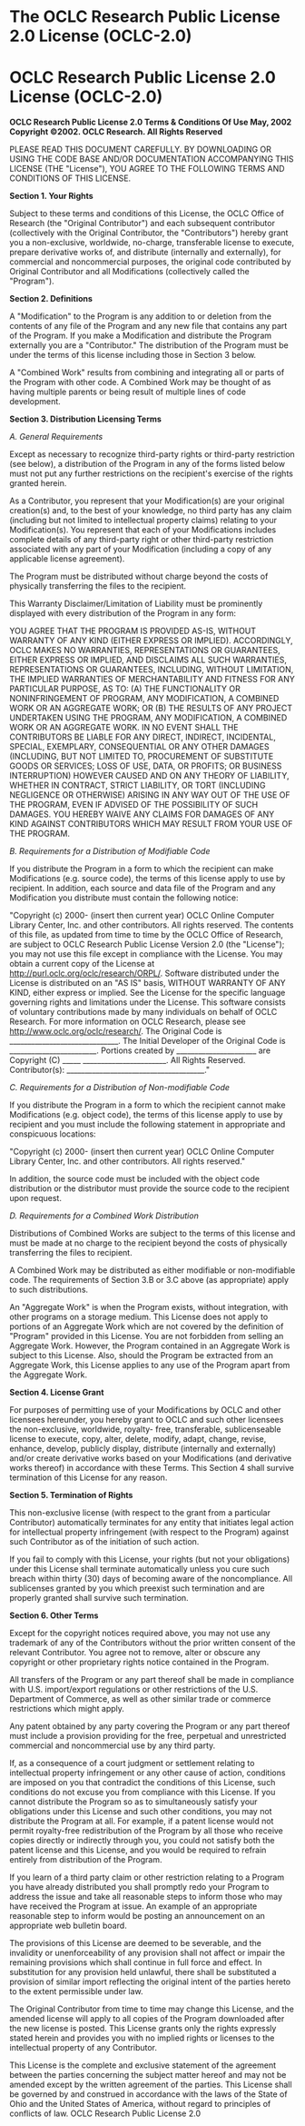 # The OCLC Research Public License 2.0 License (OCLC-2.0)

# OCLC Research Public License 2.0 License (OCLC-2.0)

**OCLC Research Public License 2.0
Terms & Conditions Of Use
May, 2002
Copyright ©2002\. OCLC Research. All Rights Reserved**

PLEASE READ THIS DOCUMENT CAREFULLY. BY DOWNLOADING OR USING THE CODE BASE AND/OR DOCUMENTATION ACCOMPANYING THIS LICENSE (THE "License"), YOU AGREE TO THE FOLLOWING TERMS AND CONDITIONS OF THIS LICENSE.

**Section 1\. Your Rights**

Subject to these terms and conditions of this License, the OCLC Office of Research (the "Original Contributor") and each subsequent contributor (collectively with the Original Contributor, the "Contributors") hereby grant you a non-exclusive, worldwide, no-charge, transferable license to execute, prepare derivative works of, and distribute (internally and externally), for commercial and noncommercial purposes, the original code contributed by Original Contributor and all Modifications (collectively called the "Program").

**Section 2\. Definitions**

A "Modification" to the Program is any addition to or deletion from the contents of any file of the Program and any new file that contains any part of the Program. If you make a Modification and distribute the Program externally you are a "Contributor." The distribution of the Program must be under the terms of this license including those in Section 3 below.

A "Combined Work" results from combining and integrating all or parts of the Program with other code. A Combined Work may be thought of as having multiple parents or being result of multiple lines of code development.

**Section 3\. Distribution Licensing Terms**

_A. General Requirements_

Except as necessary to recognize third-party rights or third-party restriction (see below), a distribution of the Program in any of the forms listed below must not put any further restrictions on the recipient's exercise of the rights granted herein.

As a Contributor, you represent that your Modification(s) are your original creation(s) and, to the best of your knowledge, no third party has any claim (including but not limited to intellectual property claims) relating to your Modification(s). You represent that each of your Modifications includes complete details of any third-party right or other third-party restriction associated with any part of your Modification (including a copy of any applicable license agreement).

The Program must be distributed without charge beyond the costs of physically transferring the files to the recipient.

This Warranty Disclaimer/Limitation of Liability must be prominently displayed with every distribution of the Program in any form:

YOU AGREE THAT THE PROGRAM IS PROVIDED AS-IS, WITHOUT WARRANTY OF ANY KIND (EITHER EXPRESS OR IMPLIED). ACCORDINGLY, OCLC MAKES NO WARRANTIES, REPRESENTATIONS OR GUARANTEES, EITHER EXPRESS OR IMPLIED, AND DISCLAIMS ALL SUCH WARRANTIES, REPRESENTATIONS OR GUARANTEES, INCLUDING, WITHOUT LIMITATION, THE IMPLIED WARRANTIES OF MERCHANTABILITY AND FITNESS FOR ANY PARTICULAR PURPOSE, AS TO: (A) THE FUNCTIONALITY OR NONINFRINGEMENT OF PROGRAM, ANY MODIFICATION, A COMBINED WORK OR AN AGGREGATE WORK; OR (B) THE RESULTS OF ANY PROJECT UNDERTAKEN USING THE PROGRAM, ANY MODIFICATION, A COMBINED WORK OR AN AGGREGATE WORK. IN NO EVENT SHALL THE CONTRIBUTORS BE LIABLE FOR ANY DIRECT, INDIRECT, INCIDENTAL, SPECIAL, EXEMPLARY, CONSEQUENTIAL OR ANY OTHER DAMAGES (INCLUDING, BUT NOT LIMITED TO, PROCUREMENT OF SUBSTITUTE GOODS OR SERVICES; LOSS OF USE, DATA, OR PROFITS; OR BUSINESS INTERRUPTION) HOWEVER CAUSED AND ON ANY THEORY OF LIABILITY, WHETHER IN CONTRACT, STRICT LIABILITY, OR TORT (INCLUDING NEGLIGENCE OR OTHERWISE) ARISING IN ANY WAY OUT OF THE USE OF THE PROGRAM, EVEN IF ADVISED OF THE POSSIBILITY OF SUCH DAMAGES. YOU HEREBY WAIVE ANY CLAIMS FOR DAMAGES OF ANY KIND AGAINST CONTRIBUTORS WHICH MAY RESULT FROM YOUR USE OF THE PROGRAM.

_B. Requirements for a Distribution of Modifiable Code_

If you distribute the Program in a form to which the recipient can make Modifications (e.g. source code), the terms of this license apply to use by recipient. In addition, each source and data file of the Program and any Modification you distribute must contain the following notice:

"Copyright (c) 2000- (insert then current year) OCLC Online Computer Library Center, Inc. and other contributors. All rights reserved. The contents of this file, as updated from time to time by the OCLC Office of Research, are subject to OCLC Research Public License Version 2.0 (the "License"); you may not use this file except in compliance with the License. You may obtain a current copy of the License at http://purl.oclc.org/oclc/research/ORPL/. Software distributed under the License is distributed on an "AS IS" basis, WITHOUT WARRANTY OF ANY KIND, either express or implied. See the License for the specific language governing rights and limitations under the License. This software consists of voluntary contributions made by many individuals on behalf of OCLC Research. For more information on OCLC Research, please see http://www.oclc.org/oclc/research/. The Original Code is ______________________________. The Initial Developer of the Original Code is ________________________. Portions created by ______________________ are Copyright (C) _____ _______________________. All Rights Reserved. Contributor(s): ______________________________________."

_C. Requirements for a Distribution of Non-modifiable Code_

If you distribute the Program in a form to which the recipient cannot make Modifications (e.g. object code), the terms of this license apply to use by recipient and you must include the following statement in appropriate and conspicuous locations:

"Copyright (c) 2000- (insert then current year) OCLC Online Computer Library Center, Inc. and other contributors. All rights reserved."

In addition, the source code must be included with the object code distribution or the distributor must provide the source code to the recipient upon request.

_D. Requirements for a Combined Work Distribution_

Distributions of Combined Works are subject to the terms of this license and must be made at no charge to the recipient beyond the costs of physically transferring the files to recipient.

A Combined Work may be distributed as either modifiable or non-modifiable code. The requirements of Section 3.B or 3.C above (as appropriate) apply to such distributions.

An "Aggregate Work" is when the Program exists, without integration, with other programs on a storage medium. This License does not apply to portions of an Aggregate Work which are not covered by the definition of "Program" provided in this License. You are not forbidden from selling an Aggregate Work. However, the Program contained in an Aggregate Work is subject to this License. Also, should the Program be extracted from an Aggregate Work, this License applies to any use of the Program apart from the Aggregate Work.

**Section 4\. License Grant**

For purposes of permitting use of your Modifications by OCLC and other licensees hereunder, you hereby grant to OCLC and such other licensees the non-exclusive, worldwide, royalty- free, transferable, sublicenseable license to execute, copy, alter, delete, modify, adapt, change, revise, enhance, develop, publicly display, distribute (internally and externally) and/or create derivative works based on your Modifications (and derivative works thereof) in accordance with these Terms. This Section 4 shall survive termination of this License for any reason.

**Section 5\. Termination of Rights**

This non-exclusive license (with respect to the grant from a particular Contributor) automatically terminates for any entity that initiates legal action for intellectual property infringement (with respect to the Program) against such Contributor as of the initiation of such action.

If you fail to comply with this License, your rights (but not your obligations) under this License shall terminate automatically unless you cure such breach within thirty (30) days of becoming aware of the noncompliance. All sublicenses granted by you which preexist such termination and are properly granted shall survive such termination.

**Section 6\. Other Terms**

Except for the copyright notices required above, you may not use any trademark of any of the Contributors without the prior written consent of the relevant Contributor. You agree not to remove, alter or obscure any copyright or other proprietary rights notice contained in the Program.

All transfers of the Program or any part thereof shall be made in compliance with U.S. import/export regulations or other restrictions of the U.S. Department of Commerce, as well as other similar trade or commerce restrictions which might apply.

Any patent obtained by any party covering the Program or any part thereof must include a provision providing for the free, perpetual and unrestricted commercial and noncommercial use by any third party.

If, as a consequence of a court judgment or settlement relating to intellectual property infringement or any other cause of action, conditions are imposed on you that contradict the conditions of this License, such conditions do not excuse you from compliance with this License. If you cannot distribute the Program so as to simultaneously satisfy your obligations under this License and such other conditions, you may not distribute the Program at all. For example, if a patent license would not permit royalty-free redistribution of the Program by all those who receive copies directly or indirectly through you, you could not satisfy both the patent license and this License, and you would be required to refrain entirely from distribution of the Program.

If you learn of a third party claim or other restriction relating to a Program you have already distributed you shall promptly redo your Program to address the issue and take all reasonable steps to inform those who may have received the Program at issue. An example of an appropriate reasonable step to inform would be posting an announcement on an appropriate web bulletin board.

The provisions of this License are deemed to be severable, and the invalidity or unenforceability of any provision shall not affect or impair the remaining provisions which shall continue in full force and effect. In substitution for any provision held unlawful, there shall be substituted a provision of similar import reflecting the original intent of the parties hereto to the extent permissible under law.

The Original Contributor from time to time may change this License, and the amended license will apply to all copies of the Program downloaded after the new license is posted. This License grants only the rights expressly stated herein and provides you with no implied rights or licenses to the intellectual property of any Contributor.

This License is the complete and exclusive statement of the agreement between the parties concerning the subject matter hereof and may not be amended except by the written agreement of the parties. This License shall be governed by and construed in accordance with the laws of the State of Ohio and the United States of America, without regard to principles of conflicts of law. OCLC Research Public License 2.0